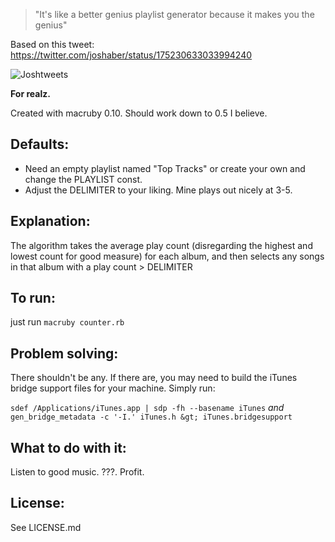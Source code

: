 > "It's like a better genius playlist generator because it makes you the genius"

Based on this tweet: https://twitter.com/joshaber/status/175230633033994240

![Joshtweets](http://dl.dropbox.com/u/3746322/Snapshot%2011:1:12%2011:13%20AM.png)

__For realz.__

Created with macruby 0.10. Should work down to 0.5 I believe.

Defaults:
---
* Need an empty playlist named "Top Tracks" or create your own and change the PLAYLIST const.
* Adjust the DELIMITER to your liking. Mine plays out nicely at 3-5.

Explanation:
---
The algorithm takes the average play count (disregarding the highest and lowest count for good measure) for each album, and then se​​lects any songs in that album with a play count > DELIMITER

To run:
---
just run `macruby counter.rb`

Problem solving:
---
There shouldn't be any.
If there are, you may need to build the iTunes bridge support files for your machine. Simply run:

`sdef /Applications/iTunes.app | sdp -fh --basename iTunes`
_and_
`gen_bridge_metadata -c '-I.' iTunes.h &gt; iTunes.bridgesupport`

What to do with it:
---
Listen to good music.
???.
Profit.

License:
---
See LICENSE.md
